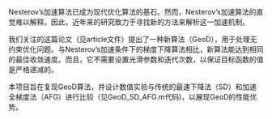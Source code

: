 Nesterov’s加速算法已成为现代优化算法的基石。然而，Nesterov’s加速算法的直觉难以解释。因此，近年来的研究致力于寻找新的方法来解析这一加速机制。

我们关注的这篇论文（见article文件）提出了一种新算法（GeoD），用于处理无约束优化问题。与Nesterov’s加速条件下的梯度下降算法相比，新算法能达到相同的最佳收敛速度。而且，它不需要设置光滑参数和迭代次数，以保证目标函数的值是严格递减的。

本项目旨在复现GeoD算法，并设计数值实验与传统的最速下降法（SD）和加速全梯度法（AFG）进行比较（见GeoD_SD_AFG.m代码)，以展现GeoD的性能优势。
